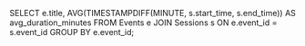 SELECT e.title,
  AVG(TIMESTAMPDIFF(MINUTE, s.start_time, s.end_time)) AS avg_duration_minutes
FROM Events e
JOIN Sessions s ON e.event_id = s.event_id
GROUP BY e.event_id;

